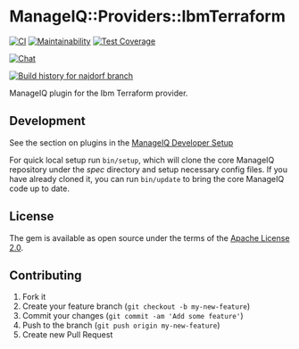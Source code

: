 # ManageIQ::Providers::IbmTerraform

[![CI](https://github.com/ManageIQ/manageiq-providers-ibm_terraform/actions/workflows/ci.yaml/badge.svg?branch=najdorf)](https://github.com/ManageIQ/manageiq-providers-ibm_terraform/actions/workflows/ci.yaml)
[![Maintainability](https://api.codeclimate.com/v1/badges/9ee8df54b708c3223c78/maintainability)](https://codeclimate.com/github/ManageIQ/manageiq-providers-ibm_terraform/maintainability)
[![Test Coverage](https://api.codeclimate.com/v1/badges/9ee8df54b708c3223c78/test_coverage)](https://codeclimate.com/github/ManageIQ/manageiq-providers-ibm_terraform/test_coverage)

[![Chat](https://badges.gitter.im/Join%20Chat.svg)](https://gitter.im/ManageIQ/manageiq-providers-ibm_terraform?utm_source=badge&utm_medium=badge&utm_campaign=pr-badge&utm_content=badge)

[![Build history for najdorf branch](https://buildstats.info/github/chart/ManageIQ/manageiq-providers-ibm_terraform?branch=najdorf&buildCount=50&includeBuildsFromPullRequest=false&showstats=false)](https://github.com/ManageIQ/manageiq-providers-ibm_terraform/actions?query=branch%3Amaster)

ManageIQ plugin for the Ibm Terraform provider.

## Development

See the section on plugins in the [ManageIQ Developer Setup](http://manageiq.org/docs/guides/developer_setup/plugins)

For quick local setup run `bin/setup`, which will clone the core ManageIQ repository under the *spec* directory and setup necessary config files. If you have already cloned it, you can run `bin/update` to bring the core ManageIQ code up to date.

## License

The gem is available as open source under the terms of the [Apache License 2.0](http://www.apache.org/licenses/LICENSE-2.0).

## Contributing

1. Fork it
2. Create your feature branch (`git checkout -b my-new-feature`)
3. Commit your changes (`git commit -am 'Add some feature'`)
4. Push to the branch (`git push origin my-new-feature`)
5. Create new Pull Request
